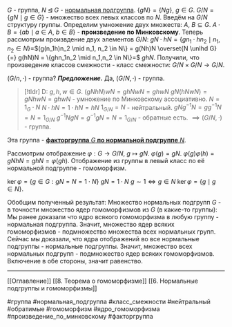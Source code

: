 $G$ - группа, $N \unlhd G$ - [нормальная подгруппа](obsidian://open?vault=algebra%203&file=%D0%94%D0%B5%D0%B9%D1%81%D1%82%D0%B2%D0%B8%D0%B5%20%D0%B3%D1%80%D1%83%D0%BF%D0%BF%20%D0%BD%D0%B0%20%D0%BC%D0%BD%D0%BE%D0%B6%D0%B5%D1%81%D1%82%D0%B2%D0%B0%D1%85%2F5.%20%D0%9D%D0%BE%D1%80%D0%BC%D0%B0%D0%BB%D1%8C%D0%BD%D1%8B%D0%B5%20%D0%BF%D0%BE%D0%B4%D0%B3%D1%80%D1%83%D0%BF%D0%BF%D1%8B).
$\{gN\} = \{Ng\},\ g \in G$.
$G/N = \{gN \mid g \in G\}$ - множество всех левых классов по $N$.
Введём на $G/N$ структуру группы.
Определим умножение двух множеств:
$A,\ B \subseteq G$.
$A \cdot B= \{ab \mid a \in A,\ b \in B\}$ - **произведение по Минковскому**.
Теперь рассмотрим произвдение двух элементов $G/N$:
$gN\cdot hN = \{gn_1\cdot hn_2 \mid n_1,n_2 \in N\} =$$(g(n_1h)n_2 \mid n_1, n_2 \in N\} = g(Nh)N \overset{N \unlhd G}{=} g(hN)N = \{ghn_1n_2 \mid n_1,n_2 \in N\}=$ $ghN$.
Получили, что произведение классов смежности - класс смежности:
$G/N \times G/N \to G/N$.

$(G/n, \cdot)$ - группа?
***Предложение.*** Да, $(G/N,\cdot)$ - группа.
>[!tldr] D:
>$g,h,w \in G$.
>$(gNhN)wN = ghNwN = ghwN$
>$gN(hNwN) = gNhwN = ghwN$ - умножение по Минковскому ассоциативно.
>$N = 1_G\cdot N$
>$N\cdot hN = 1\cdot hN=hN$
>$1_{G/N} = N$ - нейтральный.
>$gNg^{-1}N = gg^{-1}N = N = 1_{G/N}$
>$g^{-1}NgN = g^{-1}gN = N = 1_{G/N}$ - обратные есть.
>$\implies (G/N, \cdot)$ - группа.

Эта группа - <ins>**факторгруппа** $G$ **по нормальной подгруппе** $N$</ins>.

Рассмотрим отображение $\varphi: G \to G/N,\ g \mapsto gN$.
$\varphi(g) = gN$.
$\varphi(g)\varphi(h) = gNhN = ghN = \varphi(gh)$.
Отображение из группы в левый класс по её нормальной подгруппе - гомоморфизм.

$\ker \varphi = \{g \in G: gN = N = 1 \cdot N\}$
$gN = 1\cdot N$
$g \sim 1 \iff g \in N$
$\ker \varphi = \{g\mid g \in N\}$.

Обобщим полученный результат:
Множество нормальных подгрупп $G$ - в точности множество ядер гомоморфизмов из $G$ (в какие-то группы):
Мы ранее доказали что ядро всякого гомоморфизма в любую группу - нормальная подгруппа. Значит, множество ядер всяких гомоморфизмов - подмножество множества всех нормальных групп.
Сейчас мы доказали, что ядра отображений во все нормальные подгруппы - нормальные подгруппы. Значит, множество всех нормальных подгрупп - подмножество ядер всяких гомоморфизмов.
Включение в обе стороны, значит равенство.

---
[[Оглавление]]
[[8. Теорема о гомоморфизме]]
[[6. Нормальные подгруппы и гомоморфизмы]]

#группа 
#нормальная_подгруппа 
#класс_смежности 
#нейтральный 
#обратимые 
#гомоморфизм 
#ядро_гомоморфизма 
#произведение_по_минковскому
#факторгруппа